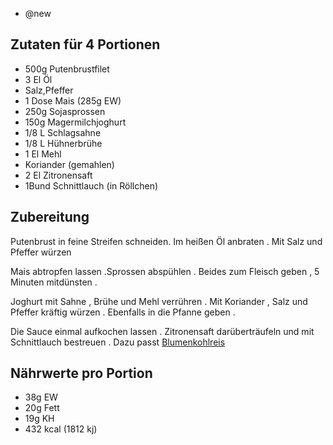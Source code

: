 - @new


## Zutaten für 4 Portionen
- 500g Putenbrustfilet
- 3 El Öl
- Salz,Pfeffer
- 1 Dose Mais (285g EW)
- 250g Sojasprossen
- 150g Magermilchjoghurt
- 1/8 L Schlagsahne
- 1/8 L Hühnerbrühe
- 1 El Mehl
- Koriander (gemahlen)
- 2 El Zitronensaft
- 1Bund Schnittlauch (in Röllchen)

## Zubereitung
Putenbrust in feine Streifen schneiden.
Im heißen Öl anbraten . Mit Salz und Pfeffer würzen

Mais abtropfen lassen .Sprossen abspühlen .
Beides zum Fleisch geben , 5 Minuten mitdünsten .

Joghurt mit Sahne , Brühe und Mehl verrühren .
Mit Koriander , Salz und Pfeffer kräftig würzen .
Ebenfalls in die Pfanne geben .

Die Sauce einmal aufkochen lassen . Zitronensaft
darüberträufeln und mit Schnittlauch bestreuen .
Dazu passt [Blumenkohlreis](beilagen/Blumenkohlreis)

## Nährwerte pro Portion
- 38g EW
- 20g Fett
- 19g KH
- 432 kcal (1812 kj)
